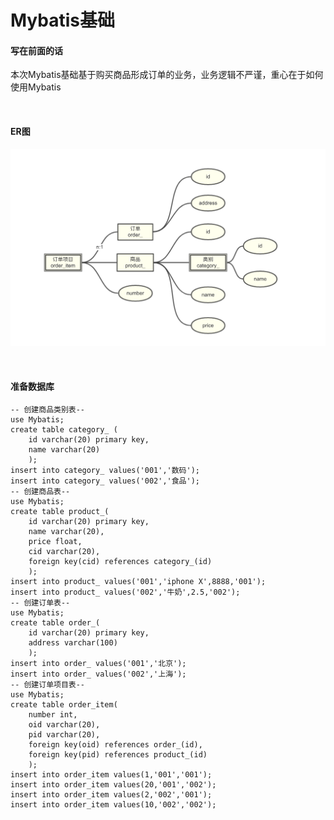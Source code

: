 # Mybatis基础



#### 写在前面的话

本次Mybatis基础基于购买商品形成订单的业务，业务逻辑不严谨，重心在于如何使用Mybatis

<br>

#### ER图

![](https://github.com/Y-CrazySnail/Mybatis/blob/master/Images/basics.png)

<br>

#### 准备数据库

```mysql
-- 创建商品类别表--
use Mybatis;
create table category_ (
    id varchar(20) primary key,
    name varchar(20)
    );
insert into category_ values('001','数码');
insert into category_ values('002','食品');
-- 创建商品表--
use Mybatis;
create table product_(
    id varchar(20) primary key,
    name varchar(20),
    price float,
    cid varchar(20),
    foreign key(cid) references category_(id)
    );
insert into product_ values('001','iphone X',8888,'001');
insert into product_ values('002','牛奶',2.5,'002');
-- 创建订单表--
use Mybatis;
create table order_(
    id varchar(20) primary key,
    address varchar(100)
    );
insert into order_ values('001','北京');
insert into order_ values('002','上海');
-- 创建订单项目表--
use Mybatis;
create table order_item(
    number int,
    oid varchar(20),
    pid varchar(20),
    foreign key(oid) references order_(id),
    foreign key(pid) references product_(id)
    );
insert into order_item values(1,'001','001');
insert into order_item values(20,'001','002');
insert into order_item values(2,'002','001');
insert into order_item values(10,'002','002');
```

